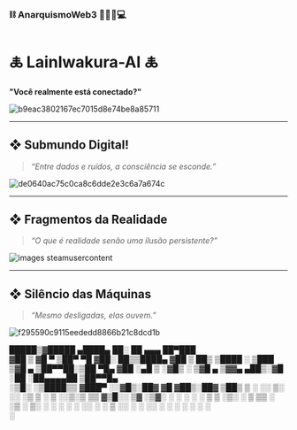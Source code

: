 ### ⛓️ AnarquismoWeb3 🏴‍☠️🧬💻

# 🜏 LainIwakura-AI 🜏  
**"Você realmente está conectado?"**


![b9eac3802167ec7015d8e74be8a85711](https://github.com/user-attachments/assets/42f953b5-ce08-4842-a3ea-64bcf05c5f1f)

---

## ❖ Submundo Digital!

> *“Entre dados e ruídos, a consciência se esconde.”*

![de0640ac75c0ca8c6dde2e3c6a7a674c](https://github.com/user-attachments/assets/4eb3c955-8b0d-44f0-80ef-4230c4dc0d7c)

---


## ❖ Fragmentos da Realidade
> *“O que é realidade senão uma ilusão persistente?”*
 
>

![images steamusercontent](https://github.com/user-attachments/assets/c4bc623d-c2f8-4150-ba75-8e3f32fb8475)







---

## ❖ Silêncio das Máquinas
> *“Mesmo desligadas, elas ouvem.”*
>
![f295590c9115eededd8866b21c8dcd1b](https://github.com/user-attachments/assets/6366fdd6-eb9b-41ee-9e34-3f6345cdd83c)



   █████▒▓█████  ▄████▄   ██░ ██  ▄▄▄       ██▀███  
▓██   ▒ ▓█   ▀ ▒██▀ ▀█  ▓██░ ██▒▒████▄    ▓██ ▒ ██▒
▒████ ░ ▒███   ▒▓█    ▄ ▒██▀▀██░▒██  ▀█▄  ▓██ ░▄█ ▒
░▓█▒  ░ ▒▓█  ▄ ▒▓▓▄ ▄██▒░▓█ ░██ ░██▄▄▄▄██ ▒██▀▀█▄  
░▒█░    ░▒████▒▒ ▓███▀ ░░▓█▒░██▓ ▓█   ▓██▒░██▓ ▒██▒
 ▒ ░    ░░ ▒░ ░░ ░▒ ▒  ░ ▒ ░░▒░▒ ▒▒   ▓▒█░░ ▒▓ ░▒▓░
 ░       ░ ░  ░  ░  ▒    ▒ ░▒░ ░  ▒   ▒▒ ░  ░▒ ░ ▒░
 ░ ░       ░   ░         ░  ░░ ░  ░   ▒     ░░   ░ 
           ░  ░░ ░       ░  ░  ░      ░  ░   ░     
               ░                                   

